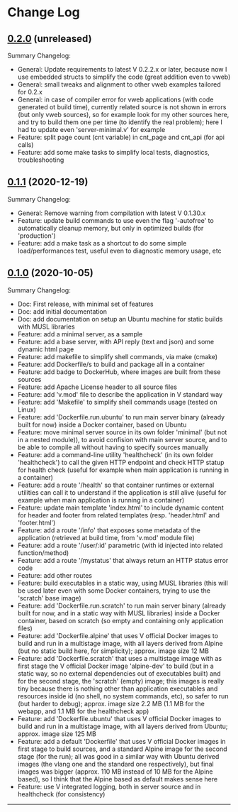 # Change Log

## [0.2.0](https://github.com/smartiniOnGitHub/vweb-example/releases/tag/0.2.0) (unreleased)
Summary Changelog:
- General: Update requirements to latest V 0.2.2.x or later, 
  because now I use embedded structs to simplify the code (great addition even to vweb)
- General: small tweaks and alignment to other vweb examples tailored for 0.2.x
- General: in case of compiler error for vweb applications (with code generated ot build time), 
  currently related source is not shown in errors (but only vweb sources), 
  so for example look for my other sources here, and try to build them one per time 
  (to identify the real problem); here I had to update even 'server-minimal.v' for example
- Feature: split page count (cnt variable) in cnt_page and cnt_api (for api calls)
- Feature: add some make tasks to simplify local tests, diagnostics, troubleshooting

## [0.1.1](https://github.com/smartiniOnGitHub/vweb-example/releases/tag/0.1.1) (2020-12-19)
Summary Changelog:
- General: Remove warning from compilation with latest V 0.1.30.x
- Feature: update build commands to use even the flag '-autofree' to automatically cleanup memory, 
  but only in optimized builds (for 'production')
- Feature: add a make task as a shortcut to do some simple load/performances test, 
  useful even to diagnostic memory usage, etc

## [0.1.0](https://github.com/smartiniOnGitHub/vweb-example/releases/tag/0.1.0) (2020-10-05)
Summary Changelog:
- Doc: First release, with minimal set of features
- Doc: add initial documentation
- Doc: add documentation on setup an Ubuntu machine for static builds with MUSL libraries
- Feature: add a minimal server, as a sample
- Feature: add a base server, with API reply (text and json) and some dynamic html page
- Feature: add makefile to simplify shell commands, via make (cmake)
- Feature: add Dockerfile/s to build and package all in a container
- Feature: add badge to DockerHub, where images are built from these sources
- Feature: add Apache License header to all source files
- Feature: add 'v.mod' file to describe the application in V standard way
- Feature: add 'Makefile' to simplify shell commands usage (tested on Linux)
- Feature: add 'Dockerfile.run.ubuntu' to run main server binary 
  (already built for now) inside a Docker container, based on Ubuntu
- Feature: move minimal server source in its own folder 'minimal' 
  (but not in a nested module)), to avoid confision with main server source, 
  and to be able to compile all without having to specify sources manually
- Feature: add a command-line utility 'healthcheck' (in its own folder 'healthcheck') 
  to call the given HTTP endpoint and check HTTP statup for health check 
  (useful for example when main application is running in a container)
- Feature: add a route '/health' so that container runtimes or external utilities 
  can call it to understand if the application is still alive 
  (useful for example when main application is running in a container)
- Feature: update main template 'index.html' to include dynamic content for 
  header and footer from related templates (resp. 'header.html' and 'footer.html')
- Feature: add a route '/info' that exposes some metadata of the application
  (retrieved at build time, from 'v.mod' module file)
- Feature: add a route '/user/:id' parametric (with id injected into related function/method)
- Feature: add a route '/mystatus' that always return an HTTP status error code
- Feature: add other routes
- Feature: build executables in a static way, using MUSL libraries
  (this will be used later even with some Docker containers, trying to use the 'scratch' base image)
- Feature: add 'Dockerfile.run.scratch' to run main server binary 
  (already built for now, and in a static way with MUSL libraries) inside a Docker container, 
  based on scratch (so empty and containing only application files)
- Feature: add 'Dockerfile.alpine' that uses V official Docker images to build and run 
  in a multistage image, with all layers derived from Alpine 
  (but no static build here, for simplicity); 
  approx. image size  12 MB
- Feature: add 'Dockerfile.scratch' that uses a multistage image with 
  as first stage the V official Docker image 'alpine-dev' to build 
  (but in a static way, so no external dependencies out of executables built) 
  and for the second stage, the 'scratch' (empty) image; this images is really tiny 
  because there is nothing other than application executables and resources inside id
  (no shell, no system commands, etc), so safer to run (but harder to debug); 
  approx. image size   2.2 MB (1.1 MB for the webapp, and 1.1 MB for the healthcheck app)
- Feature: add 'Dockerfile.ubuntu' that uses V official Docker images to build and run 
  in a multistage image, with all layers derived from Ubuntu; 
  approx. image size 125 MB
- Feature: add a default 'Dockerfile' that uses V official Docker images in first stage to build sources, 
  and a standard Alpine image for the second stage (for the run); 
  all was good in a similar way with Ubuntu derived images (the vlang one and the standard one respectively), 
  but final images was bigger (approx. 110 MB instead of 10 MB for the Alpine based), 
  so I think that the Alpine based as default makes sense here
- Feature: use V integrated logging, both in server source and in healthcheck (for consistency)

----
